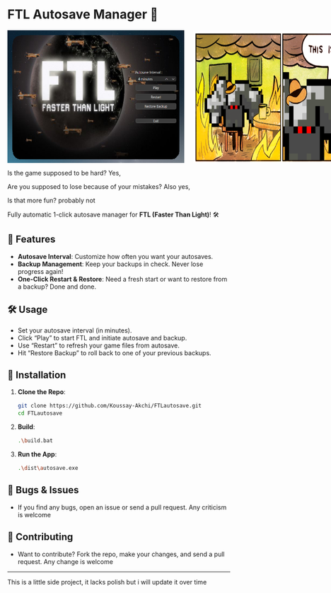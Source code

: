 # FTL Autosave Manager 🚀

<div style="display: flex; gap: 20px;">
    <img src="images/screenshot.png" alt="Image 1" width="400" height="300">
    <img src="images/this_is_fine.png" alt="Image 2" width="400" height="300">
</div>

Is the game supposed to be hard? Yes,

Are you supposed to lose because of your mistakes? Also yes,

Is that more fun? probably not

Fully automatic 1-click autosave manager for **FTL (Faster Than Light)**! 🛠️

## 🚀 Features

- **Autosave Interval**: Customize how often you want your autosaves.
- **Backup Management**: Keep your backups in check. Never lose progress again!
- **One-Click Restart & Restore**: Need a fresh start or want to restore from a backup? Done and done.

## 🛠️ Usage

- Set your autosave interval (in minutes).
- Click “Play” to start FTL and initiate autosave and backup.
- Use “Restart” to refresh your game files from autosave.
- Hit “Restore Backup” to roll back to one of your previous backups.

## 💾 Installation

1. **Clone the Repo**:

    ```bash
    git clone https://github.com/Koussay-Akchi/FTLautosave.git
    cd FTLautosave
    ```

2. **Build**:

    ```bash
    .\build.bat
    ```

3. **Run the App**:

    ```bash
    .\dist\autosave.exe
    ```

## 🐛 Bugs & Issues

- If you find any bugs, open an issue or send a pull request. Any criticism is welcome

## 🌟 Contributing

- Want to contribute? Fork the repo, make your changes, and send a pull request. Any change is welcome

---

This is a little side project, it lacks polish but i will update it over time
